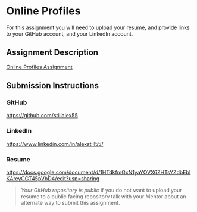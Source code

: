 # Online Profiles
For this assignment you will need to upload your resume, and provide links to your GitHub account, and your LinkedIn account.

## Assignment Description
[Online Profiles Assignment](https://education.launchcode.org/liftoff/assignments/online-profiles/)

## Submission Instructions
 
### GitHub
https://github.com/stillalex55
 
### LinkedIn
https://www.linkedin.com/in/alexstill55/

### Resume
https://docs.google.com/document/d/1HTdkfmGxN1yaYOVX6ZHTsYZdbEbIKAreyCGT45pVbD4/edit?usp=sharing

> *Your GitHub repository is public* if you do not want to upload your resume to a public facing repository talk with your Mentor about an alternate way to submit this assignment.
